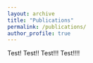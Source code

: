 ```yaml
---
layout: archive
title: "Publications"
permalink: /publications/
author_profile: true
---
```


Test!
Test!!
Test!!!
Test!!!!

